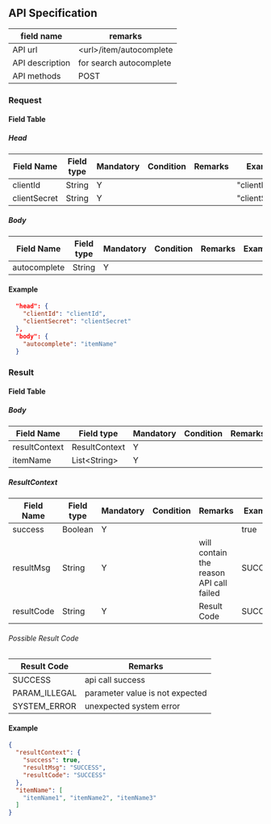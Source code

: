 ## API Specification

| field name      | remarks                   |
| --------------- | ------------------------- |
| API url         | \<url\>/item/autocomplete |
| API description | for search autocomplete   |
| API methods     | POST                      |

### Request

#### Field Table

##### Head

| Field Name   | Field type | Mandatory | Condition | Remarks | Example        |
| ------------ | ---------- | --------- | --------- | ------- | -------------- |
| clientId     | String     | Y         |           |         | "clientId"     |
| clientSecret | String     | Y         |           |         | "clientSecret" |

##### Body

| Field Name   | Field type | Mandatory | Condition | Remarks | Example |
| ------------ | ---------- | --------- | --------- | ------- | ------- |
| autocomplete | String     | Y         |           |         |         |

#### Example

```json
  "head": {
    "clientId": "clientId",
    "clientSecret": "clientSecret"
  },
  "body": {
    "autocomplete": "itemName"
  }
```

### Result

#### Field Table

##### Body

| Field Name    | Field type     | Mandatory | Condition | Remarks | Example |
| ------------- | -------------- | --------- | --------- | ------- | ------- |
| resultContext | ResultContext  | Y         |           |         |         |
| itemName      | List\<String\> | Y         |           |         |         |

##### ResultContext

| Field Name | Field type | Mandatory | Condition | Remarks                                 | Example |
| ---------- | ---------- | --------- | --------- | --------------------------------------- | ------- |
| success    | Boolean    | Y         |           |                                         | true    |
| resultMsg  | String     | Y         |           | will contain the reason API call failed | SUCCESS |
| resultCode | String     | Y         |           | Result Code                             | SUCCESS |

###### Possible Result Code

| Result Code     | Remarks                         |
| --------------- | ------------------------------- |
| SUCCESS         | api call success                |
| PARAM_ILLEGAL   | parameter value is not expected |
| SYSTEM_ERROR    | unexpected system error         |

#### Example

```json
{
  "resultContext": {
    "success": true,
    "resultMsg": "SUCCESS",
    "resultCode": "SUCCESS"
  },
  "itemName": [
    "itemName1", "itemName2", "itemName3"
  ]
}
```
